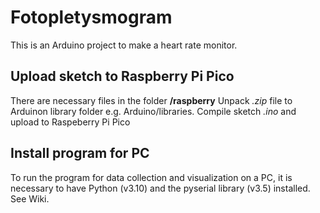 # Fotopletysmogram
This is an Arduino project to make a heart rate monitor.

## Upload sketch to Raspberry Pi Pico

There are necessary files in the folder **/raspberry**
Unpack *.zip* file to Arduinon library folder e.g. Arduino/libraries.
Compile  sketch *.ino* and upload to Raspeberry Pi Pico

## Install program for PC

To run the program for data collection and visualization on a PC, it is necessary to have Python (v3.10) and the pyserial library (v3.5) installed.
See Wiki.
